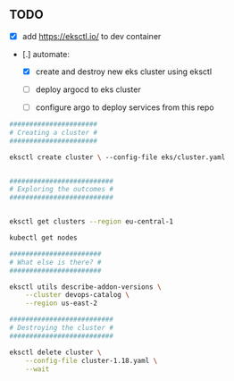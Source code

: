 ## TODO
- [X] add https://eksctl.io/ to dev container
- [.] automate:
    - [X] create and destroy new eks cluster using eksctl
    - [ ] deploy argocd to eks cluster 
    - [ ] configure argo to deploy services from this repo



```bash
######################
# Creating a cluster #
######################

eksctl create cluster \ --config-file eks/cluster.yaml 


##########################
# Exploring the outcomes #
##########################


eksctl get clusters --region eu-central-1

kubectl get nodes

#######################
# What else is there? #
#######################

eksctl utils describe-addon-versions \
    --cluster devops-catalog \
    --region us-east-2

##########################
# Destroying the cluster #
##########################

eksctl delete cluster \
    --config-file cluster-1.18.yaml \
    --wait
```
